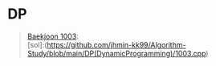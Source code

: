 # DP
> [Baekjoon 1003](https://www.acmicpc.net/problem/1003):   
[sol]:(https://github.com/jhmin-kk99/Algorithm-Study/blob/main/DP(DynamicProgramming)/1003.cpp)   
> 
